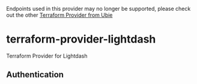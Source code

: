 Endpoints used in this provider may no longer be supported, please check out the other [Terraform Provider from Ubie](https://github.com/ubie-oss/terraform-provider-lightdash)
# terraform-provider-lightdash
Terraform Provider for Lightdash

## Authentication
